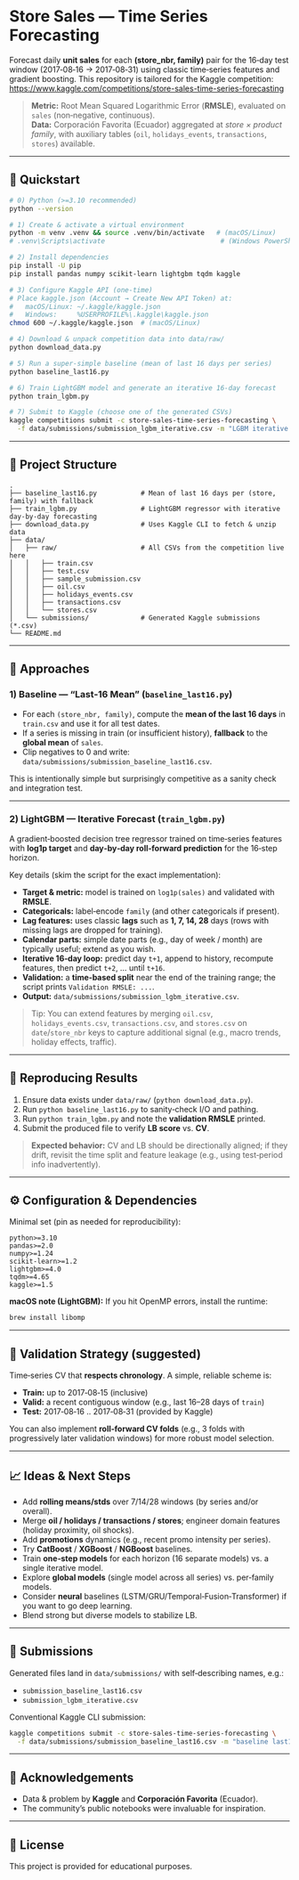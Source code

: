 # Store Sales — Time Series Forecasting

Forecast daily **unit sales** for each **(store_nbr, family)** pair for the 16‑day test window (2017‑08‑16 → 2017‑08‑31) using classic time‑series features and gradient boosting. This repository is tailored for the Kaggle competition:  
https://www.kaggle.com/competitions/store-sales-time-series-forecasting

> **Metric:** Root Mean Squared Logarithmic Error (**RMSLE**), evaluated on `sales` (non‑negative, continuous).  
> **Data:** Corporación Favorita (Ecuador) aggregated at *store × product family*, with auxiliary tables (`oil`, `holidays_events`, `transactions`, `stores`) available.

---

## 🚀 Quickstart

```bash
# 0) Python (>=3.10 recommended)
python --version

# 1) Create & activate a virtual environment
python -m venv .venv && source .venv/bin/activate   # (macOS/Linux)
# .venv\Scripts\activate                             # (Windows PowerShell)

# 2) Install dependencies
pip install -U pip
pip install pandas numpy scikit-learn lightgbm tqdm kaggle

# 3) Configure Kaggle API (one‑time)
# Place kaggle.json (Account → Create New API Token) at:
#   macOS/Linux: ~/.kaggle/kaggle.json
#   Windows:     %USERPROFILE%\.kaggle\kaggle.json
chmod 600 ~/.kaggle/kaggle.json  # (macOS/Linux)

# 4) Download & unpack competition data into data/raw/
python download_data.py

# 5) Run a super‑simple baseline (mean of last 16 days per series)
python baseline_last16.py

# 6) Train LightGBM model and generate an iterative 16‑day forecast
python train_lgbm.py

# 7) Submit to Kaggle (choose one of the generated CSVs)
kaggle competitions submit -c store-sales-time-series-forecasting \
  -f data/submissions/submission_lgbm_iterative.csv -m "LGBM iterative v1"
```

---

## 📁 Project Structure

```
.
├── baseline_last16.py           # Mean of last 16 days per (store, family) with fallback
├── train_lgbm.py                # LightGBM regressor with iterative day-by-day forecasting
├── download_data.py             # Uses Kaggle CLI to fetch & unzip data
├── data/
│   ├── raw/                     # All CSVs from the competition live here
│   │   ├── train.csv
│   │   ├── test.csv
│   │   ├── sample_submission.csv
│   │   ├── oil.csv
│   │   ├── holidays_events.csv
│   │   ├── transactions.csv
│   │   └── stores.csv
│   └── submissions/             # Generated Kaggle submissions (*.csv)
└── README.md
```

---

## 🧠 Approaches

### 1) **Baseline — “Last‑16 Mean”** (`baseline_last16.py`)
- For each `(store_nbr, family)`, compute the **mean of the last 16 days** in `train.csv` and use it for all test dates.
- If a series is missing in train (or insufficient history), **fallback** to the **global mean** of `sales`.
- Clip negatives to 0 and write: `data/submissions/submission_baseline_last16.csv`.

This is intentionally simple but surprisingly competitive as a sanity check and integration test.

---

### 2) **LightGBM — Iterative Forecast** (`train_lgbm.py`)
A gradient‑boosted decision tree regressor trained on time‑series features with **log1p target** and **day‑by‑day roll‑forward prediction** for the 16‑step horizon.

Key details (skim the script for the exact implementation):
- **Target & metric:** model is trained on `log1p(sales)` and validated with **RMSLE**.
- **Categoricals:** label‑encode `family` (and other categoricals if present).
- **Lag features:** uses classic **lags** such as **1, 7, 14, 28** days (rows with missing lags are dropped for training).
- **Calendar parts:** simple date parts (e.g., day of week / month) are typically useful; extend as you wish.
- **Iterative 16‑day loop:** predict day `t+1`, append to history, recompute features, then predict `t+2`, … until `t+16`.
- **Validation:** a **time‑based split** near the end of the training range; the script prints `Validation RMSLE: ...`.
- **Output:** `data/submissions/submission_lgbm_iterative.csv`.

> Tip: You can extend features by merging `oil.csv`, `holidays_events.csv`, `transactions.csv`, and `stores.csv` on `date`/`store_nbr` keys to capture additional signal (e.g., macro trends, holiday effects, traffic).

---

## 🔬 Reproducing Results

1. Ensure data exists under `data/raw/` (`python download_data.py`).
2. Run `python baseline_last16.py` to sanity‑check I/O and pathing.
3. Run `python train_lgbm.py` and note the **validation RMSLE** printed.
4. Submit the produced file to verify **LB score** vs. **CV**.

> **Expected behavior:** CV and LB should be directionally aligned; if they drift, revisit the time split and feature leakage (e.g., using test‑period info inadvertently).

---

## ⚙️ Configuration & Dependencies

Minimal set (pin as needed for reproducibility):
```
python>=3.10
pandas>=2.0
numpy>=1.24
scikit-learn>=1.2
lightgbm>=4.0
tqdm>=4.65
kaggle>=1.5
```

**macOS note (LightGBM):**
If you hit OpenMP errors, install the runtime:
```bash
brew install libomp
```

---

## 🧪 Validation Strategy (suggested)

Time‑series CV that **respects chronology**. A simple, reliable scheme is:
- **Train:** up to 2017‑08‑15 (inclusive)
- **Valid:** a recent contiguous window (e.g., last 16–28 days of `train`)
- **Test:** 2017‑08‑16 .. 2017‑08‑31 (provided by Kaggle)

You can also implement **roll‑forward CV folds** (e.g., 3 folds with progressively later validation windows) for more robust model selection.

---

## 📈 Ideas & Next Steps

- Add **rolling means/stds** over 7/14/28 windows (by series and/or overall).
- Merge **oil / holidays / transactions / stores**; engineer domain features (holiday proximity, oil shocks).
- Add **promotions** dynamics (e.g., recent promo intensity per series).
- Try **CatBoost** / **XGBoost** / **NGBoost** baselines.
- Train **one‑step models** for each horizon (16 separate models) vs. a single iterative model.
- Explore **global models** (single model across all series) vs. per‑family models.
- Consider **neural** baselines (LSTM/GRU/Temporal‑Fusion‑Transformer) if you want to go deep learning.
- Blend strong but diverse models to stabilize LB.

---

## 📝 Submissions

Generated files land in `data/submissions/` with self‑describing names, e.g.:
- `submission_baseline_last16.csv`
- `submission_lgbm_iterative.csv`

Conventional Kaggle CLI submission:
```bash
kaggle competitions submit -c store-sales-time-series-forecasting \
  -f data/submissions/submission_baseline_last16.csv -m "baseline last16 mean"
```

---

## 🤝 Acknowledgements

- Data & problem by **Kaggle** and **Corporación Favorita** (Ecuador).  
- The community’s public notebooks were invaluable for inspiration.

---

## 📜 License

This project is provided for educational purposes. 
